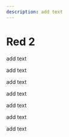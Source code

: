```yaml
---
description: add text
---
```


# Red 2

add text

add text

add text

add text

add text

add text

add text
